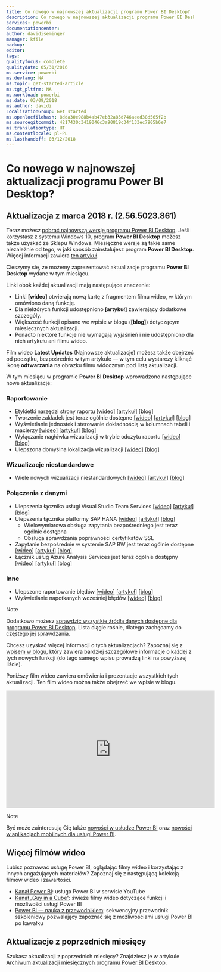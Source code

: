 ```yaml
---
title: Co nowego w najnowszej aktualizacji programu Power BI Desktop?
description: Co nowego w najnowszej aktualizacji programu Power BI Desktop?
services: powerbi
documentationcenter: 
author: davidiseminger
manager: kfile
backup: 
editor: 
tags: 
qualityfocus: complete
qualitydate: 05/31/2016
ms.service: powerbi
ms.devlang: NA
ms.topic: get-started-article
ms.tgt_pltfrm: NA
ms.workload: powerbi
ms.date: 03/09/2018
ms.author: davidi
LocalizationGroup: Get started
ms.openlocfilehash: 8dda30e988b4ab47eb32a85d746aeed38d565f2b
ms.sourcegitcommit: 4217430c3419046c3a90819c34f133ec7905b6e7
ms.translationtype: HT
ms.contentlocale: pl-PL
ms.lasthandoff: 03/12/2018
---
```

# <a name="whats-new-in-the-latest-power-bi-desktop-update"></a>Co nowego w najnowszej aktualizacji programu Power BI Desktop?

## <a name="march-2018-update-2565023861"></a>Aktualizacja z marca 2018 r. (2.56.5023.861)

Teraz możesz [pobrać najnowszą wersję programu Power BI Desktop](https://powerbi.microsoft.com/desktop). Jeśli korzystasz z systemu Windows 10, program **Power BI Desktop** możesz także uzyskać ze Sklepu Windows. Miesięczne wersje są takie same niezależnie od tego, w jaki sposób zainstalujesz program **Power BI Desktop**. Więcej informacji zawiera [ten artykuł](desktop-get-the-desktop.md). 

Cieszymy się, że możemy zaprezentować aktualizacje programu **Power BI Desktop** wydane w tym miesiącu.

Linki obok każdej aktualizacji mają następujące znaczenie:

* Linki **[wideo]** otwierają nową kartę z fragmentem filmu wideo, w którym omówiono daną funkcję.
* Dla niektórych funkcji udostępniono **[artykuł]** zawierający dodatkowe szczegóły.
* Większość funkcji opisano we wpisie w blogu (**[blog]**) dotyczącym miesięcznych aktualizacji.
* Ponadto niektóre funkcje nie wymagają wyjaśnień i nie udostępniono dla nich artykułu ani filmu wideo.

Film wideo **Latest Updates** (Najnowsze aktualizacje) możesz także obejrzeć od początku, bezpośrednio w tym artykule — w tym celu wystarczy kliknąć ikonę **odtwarzania** na obrazku filmu widocznym pod listą aktualizacji.

W tym miesiącu w programie **Power BI Desktop** wprowadzono następujące nowe aktualizacje:

### <a name="reporting"></a>Raportowanie

* Etykietki narzędzi strony raportu [[wideo]](https://youtu.be/kuI6MMzDh34?t=16s) [[artykuł]]() [[blog]](https://powerbi.microsoft.com/blog/power-bi-desktop-march-2018-feature-summary/#tooltips) 
* Tworzenie zakładek jest teraz ogólnie dostępne [[wideo]](https://youtu.be/kuI6MMzDh34?t=9m2s) [[artykuł]](desktop-bookmarks.md) [[blog]](https://powerbi.microsoft.com/blog/power-bi-desktop-march-2018-feature-summary/#bookmarking) 
* Wyświetlanie jednostek i sterowanie dokładnością w kolumnach tabeli i macierzy [[wideo]](https://youtu.be/kuI6MMzDh34?t=11m1s) [[artykuł]](desktop-slicer-numeric-range.md) [[blog]](https://powerbi.microsoft.com/blog/power-bi-desktop-march-2018-feature-summary/#displayUnits) 
* Wyłączanie nagłówka wizualizacji w trybie odczytu raportu [[wideo]](https://youtu.be/kuI6MMzDh34?t=12m25s) [[blog]](https://powerbi.microsoft.com/blog/power-bi-desktop-march-2018-feature-summary/#visualHeader) 
* Ulepszona domyślna lokalizacja wizualizacji [[wideo]](https://youtu.be/kuI6MMzDh34?t=14m45s) [[blog]](https://powerbi.microsoft.com/blog/power-bi-desktop-march-2018-feature-summary/#visualPlacement) 

### <a name="custom-visuals"></a>Wizualizacje niestandardowe

* Wiele nowych wizualizacji niestandardowych [[wideo]](https://youtu.be/kuI6MMzDh34?t=15m43s) [[artykuł]](power-bi-custom-visuals-organization.md) [[blog]](https://powerbi.microsoft.com/blog/power-bi-desktop-march-2018-feature-summary/#customVisuals) 

### <a name="data-connectivity"></a>Połączenia z danymi

* Ulepszenia łącznika usługi Visual Studio Team Services [[wideo]](https://youtu.be/kuI6MMzDh34?t=32m) [[artykuł]](desktop-multi-select.md) [[blog]](https://powerbi.microsoft.com/blog/power-bi-desktop-march-2018-feature-summary/#vsts) 
* Ulepszenia łącznika platformy SAP HANA [[wideo]](https://youtu.be/kuI6MMzDh34?t=32m44s) [[artykuł]](desktop-directquery-sap-hana.md) [[blog]](https://powerbi.microsoft.com/blog/power-bi-desktop-march-2018-feature-summary/#saphana) 
  * Wielowymiarowa obsługa zapytania bezpośredniego jest teraz ogólnie dostępna
  * Obsługa sprawdzania poprawności certyfikatów SSL
* Zapytanie bezpośrednie w systemie SAP BW jest teraz ogólnie dostępne [[wideo]](https://youtu.be/kuI6MMzDh34?t=34m10s) [[artykuł]](desktop-directquery-sap-hana.md) [[blog]](https://powerbi.microsoft.com/blog/power-bi-desktop-march-2018-feature-summary/#sapBW) 
* Łącznik usług Azure Analysis Services jest teraz ogólnie dostępny [[wideo]](https://youtu.be/kuI6MMzDh34?t=34m10s) [[artykuł]](desktop-directquery-sap-hana.md) [[blog]](https://powerbi.microsoft.com/blog/power-bi-desktop-march-2018-feature-summary/#azureAS) 

### <a name="other"></a>Inne

* Ulepszone raportowanie błędów [[wideo]](https://youtu.be/kuI6MMzDh34?t=34m51s) [[artykuł]](desktop-directquery-about.md) [[blog]](https://powerbi.microsoft.com/blog/power-bi-desktop-march-2018-feature-summary/#errors) 
* Wyświetlanie napotkanych wcześniej błędów [[wideo]](https://youtu.be/kuI6MMzDh34?t=34m51s) [[blog]](https://powerbi.microsoft.com/blog/power-bi-desktop-march-2018-feature-summary/#viewErrors) 

> [!NOTE]
> Dodatkowo możesz [sprawdzić wszystkie źródła danych dostępne dla programu Power BI Desktop](desktop-data-sources.md). Lista ciągle rośnie, dlatego zachęcamy do częstego jej sprawdzania.

Chcesz uzyskać więcej informacji o tych aktualizacjach? Zapoznaj się z [wpisem w blogu](https://powerbi.microsoft.com/blog/power-bi-desktop-march-2018-feature-summary), który zawiera bardziej szczegółowe informacje o każdej z tych nowych funkcji (do tego samego wpisu prowadzą linki na powyższej liście).


Poniższy film wideo zawiera omówienia i prezentacje wszystkich tych aktualizacji. Ten film wideo można także obejrzeć we wpisie w blogu.

<iframe width="560" height="315" src="https://www.youtube.com/embed/kuI6MMzDh34" frameborder="0" allow="autoplay; encrypted-media" allowfullscreen></iframe>


> [!NOTE]
> Być może zainteresują Cię także [nowości w usłudze Power BI](service-whats-new.md) oraz [nowości w aplikacjach mobilnych dla usługi Power BI](mobile-whats-new-in-the-mobile-apps.md).

## <a name="more-videos"></a>Więcej filmów wideo

Lubisz poznawać usługę Power BI, oglądając filmy wideo i korzystając z innych angażujących materiałów? Zapoznaj się z następującą kolekcją filmów wideo i zawartości.

-   [Kanał Power BI](https://www.youtube.com/user/mspowerbi): usługa Power BI w serwisie YouTube
-   [Kanał „Guy in a Cube”](https://www.youtube.com/channel/UCFp1vaKzpfvoGai0vE5VJ0w): świeże filmy wideo dotyczące funkcji i możliwości usługi Power BI
-   [Power BI — nauka z przewodnikiem](https://powerbi.microsoft.com/guided-learning/): sekwencyjny przewodnik szkoleniowy pozwalający zapoznać się z możliwościami usługi Power BI po kawałku

## <a name="previous-months-updates"></a>Aktualizacje z poprzednich miesięcy

Szukasz aktualizacji z poprzednich miesięcy? Znajdziesz je w artykule [Archiwum aktualizacji miesięcznych programu Power BI Desktop](desktop-latest-update-archive.md).